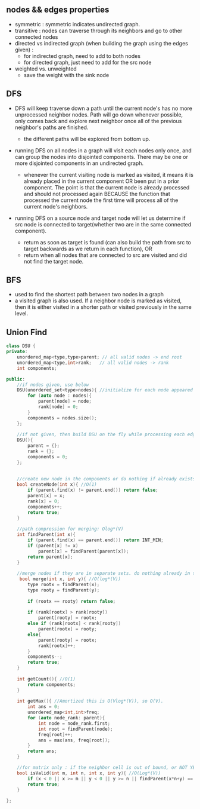 ## nodes && edges properties
- symmetric : symmetric indicates undirected graph. 
- transitive : nodes can traverse through its neighbors and go to other connected nodes
- directed vs indirected graph (when building the graph using the edges given) :
    - for indirected graph, need to add to both nodes
    - for directed graph, just need to add for the src node
- weighted vs. unweighted
    - save the weight with the sink node 

## DFS
- DFS will keep traverse down a path until the current node's has no more unprocessed neighbor nodes. Path will go down whenever possible, only comes back and explore next neighbor once all of the previous neighbor's paths are finished.
    - the different paths will be explored from bottom up.
    
- running DFS on all nodes in a graph will visit each nodes only once, and can group the nodes into disjointed components. There may be one or more disjointed components in an undirected graph.
    - whenever the current visiting node is marked as visited, it means it is already placed in the current component OR been put in a prior component. The point is that the current node is already processed and should not processed again BECAUSE the function that processed the current node the first time will process all of the current node's neighbors.
    
- running DFS on a source node and target node will let us determine if src node is connected to target(whether two are in the same connected component).
    - return as soon as target is found (can also build the path from src to target backwards as we return in each function), OR 
    - return when all nodes that are connected to src are visited and did not find the target node.
    
## BFS
- used to find the shortest path between two nodes in a graph
- a visited graph is also used. If a neighbor node is marked as visited, then it is either visited in a shorter path or visited previously in the same level. 



## Union Find

```cpp
class DSU {
private:
    unordered_map<type,type>parent; // all valid nodes -> end root
    unordered_map<type,int>rank;   // all valid nodes -> rank
    int components;

public:
    //if nodes given, use below
    DSU(unordered_set<type>nodes){ //initialize for each node appeared in the given data
        for (auto node : nodes){
            parent[node] = node;
            rank[node] = 0;
        }
        components = nodes.size();
    };
    
    //if not given, then build DSU on the fly while processing each edge
    DSU(){
        parent = {};
        rank = {};
        components = 0;
    };
    
    
    //create new node in the components or do nothing if already exists
    bool createNode(int x){ //O(1)
        if (parent.find(x) != parent.end()) return false;
        parent[x] = x;
        rank[x] = 0;
        components++;
        return true;
    }
    
    //path compression for merging: Olog*(V)
    int findParent(int x){
        if (parent.find(x) == parent.end()) return INT_MIN;
        if (parent[x] != x)
            parent[x] = findParent(parent[x]);
        return parent[x];
    }
    
    //merge nodes if they are in separate sets. do nothing already in the same set. O(Log*(V))
     bool merge(int x, int y){ //O(log*(V))
        type rootx = findParent(x);
        type rooty = findParent(y);
        
        if (rootx == rooty) return false;
        
        if (rank[rootx] > rank[rooty])
            parent[rooty] = rootx;
        else if (rank[rootx] < rank[rooty])
            parent[rootx] = rooty;
        else{
            parent[rooty] = rootx;
            rank[rootx]++;
        }
        components--;
        return true; 
    }
    
    int getCount(){ //O(1)
        return components;
    }
    
    int getMax(){ //Amortized this is O(Vlog*(V)), so O(V).
        int ans = 0;
        unordered_map<int,int>freq; 
        for (auto node_rank: parent){
            int node = node_rank.first;
            int root = findParent(node); 
            freq[root]++;
            ans = max(ans, freq[root]);
        }
        return ans;
    }

    //for matrix only : if the neighbor cell is out of bound, or NOT YET visited as a valid node
    bool isValid(int m, int n, int x, int y){ //O(Log*(V))
        if (x < 0 || x >= m || y < 0 || y >= n || findParent(x*n+y) == INT_MIN) return false;
        return true;
    }
    
};
```






